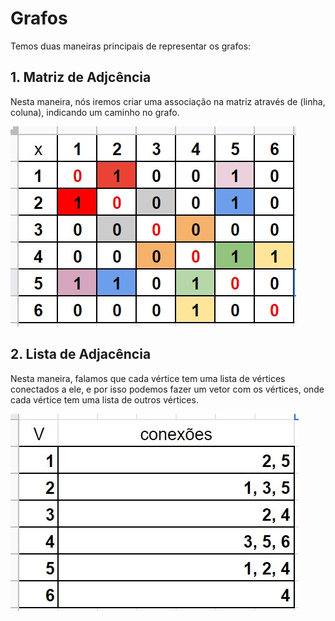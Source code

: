 # Grafos

Temos duas maneiras principais de representar os grafos:

## 1. Matriz de Adjcência

Nesta maneira, nós iremos criar uma associação na matriz através de (linha, coluna), indicando um caminho no grafo.

![Matriz](./images/matriz.jpg)

## 2. Lista de Adjacência

Nesta maneira, falamos que cada vértice tem uma lista de vértices conectados a ele, e por isso podemos fazer um vetor com os vértices, onde cada vértice tem uma lista de outros vértices.

![Lista](./images/lista.jpg)
